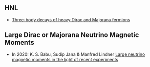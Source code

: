 ## HNL 
- [Three-body decays of heavy Dirac and Majorana fermions](https://journals.aps.org/prd/cited-by/10.1103/PhysRevD.104.015038/?target=_blank)


## Large Dirac or Majorana Neutrino Magnetic Moments
- In 2020: K. S. Babu, Sudip Jana & Manfred Lindner <a href="https://link.springer.com/article/10.1007/JHEP10(2020)040" target="_blank"> Large neutrino magnetic moments in the light of recent experiments</a>
